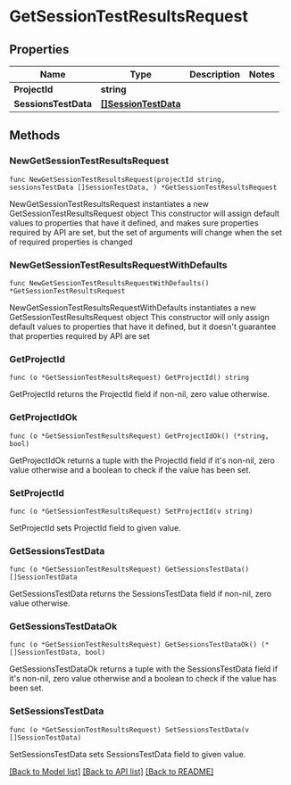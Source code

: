 # GetSessionTestResultsRequest

## Properties

Name | Type | Description | Notes
------------ | ------------- | ------------- | -------------
**ProjectId** | **string** |  | 
**SessionsTestData** | [**[]SessionTestData**](SessionTestData.md) |  | 

## Methods

### NewGetSessionTestResultsRequest

`func NewGetSessionTestResultsRequest(projectId string, sessionsTestData []SessionTestData, ) *GetSessionTestResultsRequest`

NewGetSessionTestResultsRequest instantiates a new GetSessionTestResultsRequest object
This constructor will assign default values to properties that have it defined,
and makes sure properties required by API are set, but the set of arguments
will change when the set of required properties is changed

### NewGetSessionTestResultsRequestWithDefaults

`func NewGetSessionTestResultsRequestWithDefaults() *GetSessionTestResultsRequest`

NewGetSessionTestResultsRequestWithDefaults instantiates a new GetSessionTestResultsRequest object
This constructor will only assign default values to properties that have it defined,
but it doesn't guarantee that properties required by API are set

### GetProjectId

`func (o *GetSessionTestResultsRequest) GetProjectId() string`

GetProjectId returns the ProjectId field if non-nil, zero value otherwise.

### GetProjectIdOk

`func (o *GetSessionTestResultsRequest) GetProjectIdOk() (*string, bool)`

GetProjectIdOk returns a tuple with the ProjectId field if it's non-nil, zero value otherwise
and a boolean to check if the value has been set.

### SetProjectId

`func (o *GetSessionTestResultsRequest) SetProjectId(v string)`

SetProjectId sets ProjectId field to given value.


### GetSessionsTestData

`func (o *GetSessionTestResultsRequest) GetSessionsTestData() []SessionTestData`

GetSessionsTestData returns the SessionsTestData field if non-nil, zero value otherwise.

### GetSessionsTestDataOk

`func (o *GetSessionTestResultsRequest) GetSessionsTestDataOk() (*[]SessionTestData, bool)`

GetSessionsTestDataOk returns a tuple with the SessionsTestData field if it's non-nil, zero value otherwise
and a boolean to check if the value has been set.

### SetSessionsTestData

`func (o *GetSessionTestResultsRequest) SetSessionsTestData(v []SessionTestData)`

SetSessionsTestData sets SessionsTestData field to given value.



[[Back to Model list]](../README.md#documentation-for-models) [[Back to API list]](../README.md#documentation-for-api-endpoints) [[Back to README]](../README.md)


